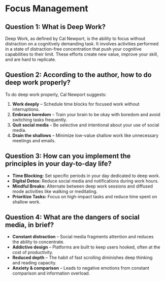 # Focus Management

## Question 1: What is Deep Work?

Deep Work, as defined by Cal Newport, is the ability to focus without distraction on a cognitively demanding task. It involves activities performed in a state of distraction-free concentration that push your cognitive capabilities to their limit. These efforts create new value, improve your skill, and are hard to replicate.


## Question 2: According to the author, how to do deep work properly?

To do deep work properly, Cal Newport suggests:

1. **Work deeply** – Schedule time blocks for focused work without interruptions.
2. **Embrace boredom** – Train your brain to be okay with boredom and avoid switching tasks frequently.
3. **Quit social media** – Be selective and intentional about your use of social media.
4. **Drain the shallows** – Minimize low-value shallow work like unnecessary meetings and emails.


## Question 3: How can you implement the principles in your day-to-day life?


- **Time Blocking:** Set specific periods in your day dedicated to deep work.
- **Digital Detox:** Reduce social media and notifications during work hours.
- **Mindful Breaks:** Alternate between deep work sessions and diffused mode activities like walking or meditating.
- **Prioritize Tasks:** Focus on high-impact tasks and reduce time spent on shallow work.

## Question 4: What are the dangers of social media, in brief?


- **Constant distraction** – Social media fragments attention and reduces the ability to concentrate.
- **Addictive design** – Platforms are built to keep users hooked, often at the cost of productivity.
- **Reduced depth** – The habit of fast scrolling diminishes deep thinking and reading capacity.
- **Anxiety & comparison** – Leads to negative emotions from constant comparison and information overload.
